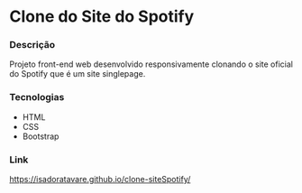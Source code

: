<h1>Clone do Site do Spotify</h1>

### Descrição
Projeto front-end web desenvolvido responsivamente clonando o site oficial do Spotify que é um site singlepage.

### Tecnologias

- HTML
- CSS
- Bootstrap

### Link
https://isadoratavare.github.io/clone-siteSpotify/
